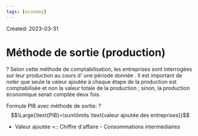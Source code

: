 ```yaml
---
tags: [economy] 
---
```

Created: 2023-03-31

# Méthode de sortie (production)
?
Selon cette méthode de comptabilisation, les entreprises sont interrogées sur leur production au cours d' une période donnée . Il est important de noter que seule la valeur ajoutée à chaque étape de la production est comptabilisée et non la valeur totale de la production ; sinon, la production économique serait comptée deux fois.
<!--SR:!2023-07-03,59,250-->

Formule PIB avec méthode de sortie:
?
$$\Large{\text{PIB}=\sum\limits \text{valeur ajoutée des entreprises}}$$
<!--SR:!2023-07-16,68,250-->

- Valeur ajoutée =:: Chiffre d'affaire - Consommations intermédiaires
<!--SR:!2023-05-21,35,270-->